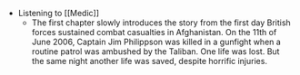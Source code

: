- Listening to [[Medic]]
	- The first chapter slowly introduces the story from the first day British forces sustained combat casualties in Afghanistan. On the 11th of June 2006, Captain Jim Philippson was killed in a gunfight when a routine patrol was ambushed by the Taliban. One life was lost. But the same night another life was saved, despite horrific injuries.